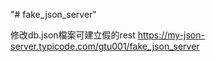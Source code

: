 "# fake_json_server"  

修改db.json檔案可建立假的rest
	https://my-json-server.typicode.com/gtu001/fake_json_server

